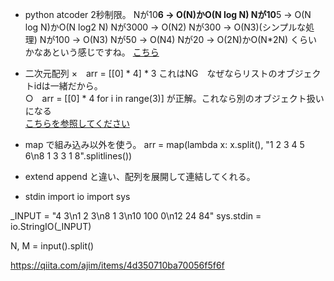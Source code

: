 + python atcoder 2秒制限。
Nが10**6 → O(N)かO(N log N)
Nが10**5 → O(N log N)かO(N log2 N)
Nが3000 → O(N2)
Nが300 → O(N3)(シンプルな処理)
Nが100 → O(N3)
Nが50 → O(N4)
Nが20 → O(2N)かO(N*2N)
くらいかなあという感じですね。
[こちら](https://cppx.hatenablog.com/entry/2017/08/06/104144)<br>

+ 二次元配列
×　arr = [[0] * 4] * 3 これはNG　なぜならリストのオブジェクトidは一緒だから。<br>
○　arr =  [[0] * 4 for i in range(3)] が正解。これなら別のオブジェクト扱いになる<br>
[こちらを参照してください](https://note.nkmk.me/python-list-initialize/)<br>

+ map で組み込み以外を使う。
arr = map(lambda x: x.split(), "1 2 3 4 5 6\n8 1 3 3 1 8".splitlines())                  

+ extend
append と違い、配列を展開して連結してくれる。<br>

+ stdin
import io
import sys

_INPUT = "4 3\n1 2 3\n8 1 3\n10 100 0\n12 24 84"
sys.stdin = io.StringIO(_INPUT)

N, M = input().split()

https://qiita.com/ajim/items/4d350710ba70056f5f6f


